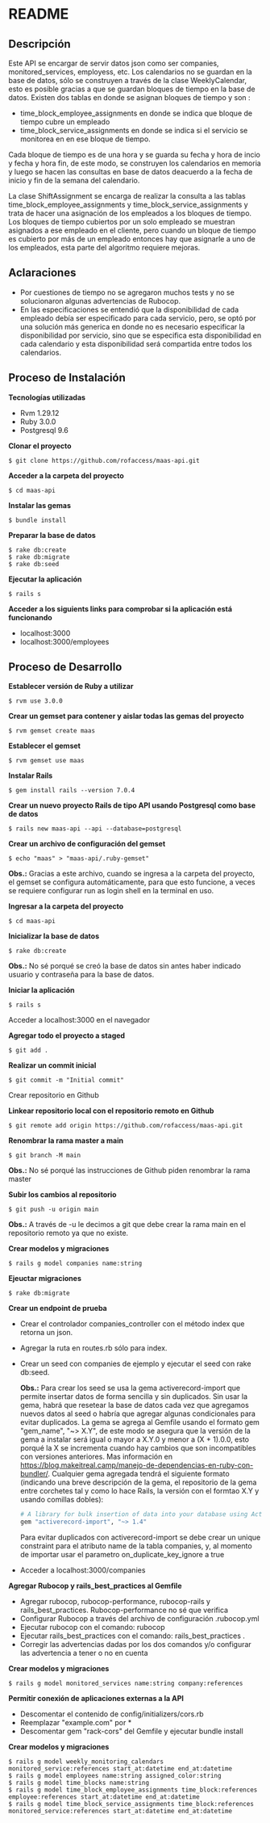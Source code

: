 # README
## Descripción
Este API se encargar de servir datos json como ser companies, monitored_services, employess, etc.
Los calendarios no se guardan en la base de datos, sólo se construyen a través de la clase WeeklyCalendar, esto
es posible gracias a que se guardan bloques de tiempo en la base de datos. Existen dos tablas en donde se asignan bloques 
de tiempo y son :
- time_block_employee_assignments en donde se indica que bloque de tiempo cubre un empleado
- time_block_service_assignments en donde se indica si el servicio se monitorea en en ese bloque de tiempo.

Cada bloque de tiempo es de una hora y se guarda su fecha y hora de incio y fecha y hora fin, de este modo, se construyen
los calendarios en memoria y luego se hacen las consultas en base de datos deacuerdo a la fecha de inicio y fin de la semana
del calendario.

La clase ShiftAssignment se encarga de realizar la consulta a las tablas time_block_employee_assignments y time_block_service_assignments
y trata de hacer una asignación de los empleados a los bloques de tiempo. 
Los bloques de tiempo cubiertos por un solo empleado se muestran asignados a ese empleado en el cliente, pero cuando un
bloque de tiempo es cubierto por más de un empleado entonces hay que asignarle a uno de los empleados, esta parte del algoritmo
requiere mejoras.

## Aclaraciones
- Por cuestiones de tiempo no se agregaron muchos tests y no se solucionaron algunas advertencias de Rubocop.
- En las especificaciones se entendió que la disponibilidad de cada empleado debía ser especificado para cada servicio, pero,
  se optó por una solución más generica en donde no es necesario especificar la disponibilidad por servicio, sino que se especifica
  esta disponibilidad en cada calendario y esta disponibilidad será compartida entre todos los calendarios.


## Proceso de Instalación
**Tecnologías utilizadas**
- Rvm 1.29.12
- Ruby 3.0.0
- Postgresql 9.6

**Clonar el proyecto**

    $ git clone https://github.com/rofaccess/maas-api.git

**Acceder a la carpeta del proyecto**

    $ cd maas-api

**Instalar las gemas**

    $ bundle install

**Preparar la base de datos**

    $ rake db:create
    $ rake db:migrate
    $ rake db:seed

**Ejecutar la aplicación**

    $ rails s

**Acceder a los siguients links para comprobar si la aplicación está funcionando**
- localhost:3000
- localhost:3000/employees

## Proceso de Desarrollo
**Establecer versión de Ruby a utilizar**

    $ rvm use 3.0.0

**Crear un gemset para contener y aislar todas las gemas del proyecto**

    $ rvm gemset create maas

**Establecer el gemset**

    $ rvm gemset use maas

**Instalar Rails**

    $ gem install rails --version 7.0.4

**Crear un nuevo proyecto Rails de tipo API usando Postgresql como base de datos**

    $ rails new maas-api --api --database=postgresql

**Crear un archivo de configuración del gemset**

    $ echo "maas" > "maas-api/.ruby-gemset"

**Obs.:** Gracias a este archivo, cuando se ingresa a la carpeta del proyecto, el gemset se configura automáticamente, para que esto funcione, a veces se requiere configurar run as login shell en la terminal en uso.

**Ingresar a la carpeta del proyecto**

    $ cd maas-api

**Inicializar la base de datos**

    $ rake db:create

**Obs.:** No sé porqué se creó la base de datos sin antes haber indicado usuario y contraseña para la base de datos.

**Iniciar la aplicación**

    $ rails s    

Acceder a localhost:3000 en el navegador

**Agregar todo el proyecto a staged**

    $ git add .

**Realizar un commit inicial**

    $ git commit -m "Initial commit"

Crear repositorio en Github

**Linkear repositorio local con el repositorio remoto en Github**

    $ git remote add origin https://github.com/rofaccess/maas-api.git

**Renombrar la rama master a main**

    $ git branch -M main 

**Obs.:** No sé porqué las instrucciones de Github piden renombrar la rama master

**Subir los cambios al repositorio**

    $ git push -u origin main 

**Obs.:** A través de -u le decimos a git que debe crear la rama main en el repositorio remoto ya que no existe.

**Crear modelos y migraciones**

    $ rails g model companies name:string

**Ejeuctar migraciones**

    $ rake db:migrate

**Crear un endpoint de prueba**

- Crear el controlador companies_controller con el método index que retorna un json.
- Agregar la ruta en routes.rb sólo para index.
- Crear un seed con companies de ejemplo y ejecutar el seed con rake db:seed.

    **Obs.:** Para crear los seed se usa la gema activerecord-import que permite insertar datos de forma sencilla y 
    sin duplicados. Sin usar la gema, habrá que resetear la base de datos cada vez que agregamos nuevos datos al seed o 
    habría que agregar algunas condicionales para evitar duplicados. La gema se agrega al Gemfile usando el formato
    gem "gem_name", "~> X.Y", de este modo se asegura que la versión de la gema a instalar será igual o mayor a X.Y.0 y 
    menor a (X + 1).0.0, esto porqué la X se incrementa cuando hay cambios que son incompatibles con versiones 
    anteriores. Mas información en https://blog.makeitreal.camp/manejo-de-dependencias-en-ruby-con-bundler/. 
    Cualquier gema agregada tendrá el siguiente formato (indicando una breve descripción de la gema, el repositorio de 
    la gema entre corchetes tal y como lo hace Rails, la versión con el formtao X.Y y usando comillas dobles):

    ```ruby
    # A library for bulk insertion of data into your database using ActiveRecord [https://github.com/zdennis/activerecord-import]
    gem "activerecord-import", "~> 1.4"
    ```
    Para evitar duplicados con activerecord-import se debe crear un unique constraint para el atributo name de la tabla 
    companies, y, al momento de importar usar el parametro on_duplicate_key_ignore a true  

- Acceder a localhost:3000/companies

**Agregar Rubocop y rails_best_practices al Gemfile**

- Agregar rubocop, rubocop-performance, rubocop-rails y rails_best_practices. Rubocop-performance no sé que verifica
- Configurar Rubocop a través del archivo de configuración .rubocop.yml
- Ejecutar rubocop con el comando: rubocop
- Ejecutar rails_best_practices con el comando: rails_best_practices .
- Corregir las advertencias dadas por los dos comandos y/o configurar las advertencia a tener o no en cuenta

**Crear modelos y migraciones**

    $ rails g model monitored_services name:string company:references

**Permitir conexión de aplicaciones externas a la API**
- Descomentar el contenido de config/initializers/cors.rb
- Reemplazar "example.com" por *
- Descomentar gem "rack-cors" del Gemfile y ejecutar bundle install

**Crear modelos y migraciones**

    $ rails g model weekly_monitoring_calendars monitored_service:references start_at:datetime end_at:datetime
    $ rails g model employees name:string assigned_color:string
    $ rails g model time_blocks name:string
    $ rails g model time_block_employee_assignments time_block:references employee:references start_at:datetime end_at:datetime 
    $ rails g model time_block_service_assignments time_block:references monitored_service:references start_at:datetime end_at:datetime 